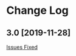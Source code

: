 # Change Log

## 3.0 [2019-11-28]

[Issues Fixed](https://github.com/GeoNode/geonode-dialogos/pulls?q=is%3Apr+is%3Aclosed+milestone%3A3.0)